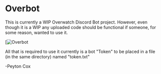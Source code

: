 # Overbot
This is currently a WIP Overwatch Discord Bot project. However, even though it is a WIP any uploaded code should be functional if someone, for some reason, wanted to use it.

[![Overbot](https://img.shields.io/badge/Overbot-Alpha-orange.svg)

All that is required to use it currently is a bot "Token" to be placed in a file (in the same directory) named "token.txt"

-Peyton Cox
